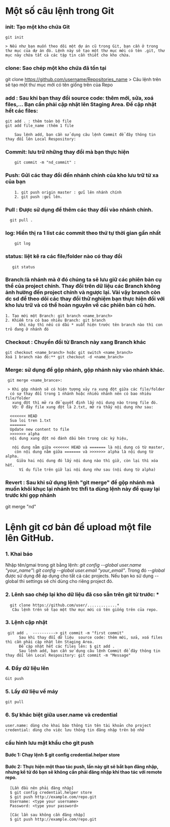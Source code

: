 # Một số câu lệnh trong Git
  
  ### init: Tạo một kho chứa Git
    git init

    > Nếu như bạn muốn theo dõi một dự án cũ trong Git, bạn cần ở trong thư mục của dự án đó. Lệnh này sẽ tạo một thư mục mới có tên .git, thư mục này chứa tất cả các tập tin cần thiết cho kho chứa.
  
  ### clone: Sao chép một kho chứa đã tồn tại 
  git clone https://github.com/username/Repositories_name
    > Câu lệnh trên sẽ tạo một thư mục mới có tên giống trên của Repo

  ### add : Sau khi bạn thay đổi source code: thêm mới, sửa, xoá files,… Bạn cần phải cập nhật lên Staging Area. Để cập nhật hết các files:
    git add . : thêm toàn bộ file
    git add file_name :thêm 1 file

        Sau lệnh add, bạn cần sử dụng câu lệnh Commit để đây thông tin thay đổi lên Local Respository:

   ### Commit: lưu trữ những thay đổi mà bạn thực hiện
        git commit -m "nd_commit" :

   ### Push: Gửi các thay đổi đến nhánh chính của kho lưu trữ từ xa của bạn
        1. git push origin master : gửi lên nhánh chính
        2. git push :gửi lên.
    
  ### Pull : Được sử dụng để thêm các thay đổi vào nhánh chính.
      git pull .

  ### log: Hiển thị ra 1 list các commit theo thứ tự thời gian gần nhất 
        git log
  ### status: liệt kê ra các file/folder nào có thay đổi
       git status
  
  ### Branch:là nhánh mà ở đó chúng ta sẽ lưu giữ các phiên bản cụ thể của project chính. Thay đổi trên dữ liệu các Branch không ảnh hưởng đến project chính và ngược lại. Vài vậy branch còn dc sd để theo dõi các thay đổi thử nghiệm bạn thực hiện đối với kho lưu trữ và có thể hoàn nguyên về các phiên bản cũ hơn.
    1. Tạo mới một Branch: git branch <name_branch> 
    2. Khiểm tra có bao nhiêu Branch: git branch 
          khi này thì nếu có dấu * xuất hiện trước tên branch nào thì con trỏ đang ở nhánh đó 
  ### Checkout : Chuyển đổi từ Branch này xang Branch khác
    git checkout <name_branch> hoặc git switch <name_branch>  
    Xoá 1 branch nào đó:** git checkout -d <name_branch> 

  ### Merge: sử dụng để gộp nhánh, gộp nhánh này vào nhánh khác.
     git merge <name_brance>: 

     > Khi gộp nhánh sẽ có hiện tượng xảy ra xung đột giữa các file/folder
      có sự thay đổi trong 1 nhánh hoặc nhiều nhánh nên có bao nhiêu file/folder
       xung đột thì mở ra để quyết định lấy nội dung nào trong file đó.
       VD: Ở đây file xung đột là 2.txt, mở ra thấy nội dung như sau:

      <<<<<<< HEAD
      Sua loi tren 1.txt
      =======
      Update new content to file
      >>>>>>> alpha
      nội dung xung đột nó đánh dấu bên trong các ký hiệu,
      
       nội dung nằm giữa <<<<<<< HEAD và ======= là nội dung có từ master,
        còn nội dung nằm giữa ======= và >>>>>>> alpha là nội dung từ alpha.
         Giữa hai nội dung đó lấy nội dung nào thì giữ, còn lại thì xóa hết.
          Ví dụ file trên giữ lại nội dung như sau (nội dung từ alpha)

  ### Revert : Sau khi sử dụng lệnh "git merge" để gộp nhánh mà muốn khôi khục lại nhánh trc thfi ta dùng lệnh này để quay lại trước khi gọp nhánh
   git merge "nd"



# Lệnh git cơ bản để upload một file lên GitHub.

### 1. Khai báo
 Nhập tên/gmai trong git bằng lệnh: *git config --global user.name "your_name"\ git config --global user.email "your_email"*.
        Trong đó *--global* được sử dụng để áp dụng cho tất cả các projects. Nếu bạn ko sử dụng --global thì settings sẽ chỉ dùng cho riêng project đó.
  
### 2. Lênh sao chép lại kho dữ liệu đã cso sẵn trên git từ trước: *
      git clone https://github.com/user/.............*
       Câu lệnh trên sẽ tạo một thư mục mới có tên giống trên của repo.
  
### 3. Lệnh cập nhật
     git add .  ----------> git commit -m "first commit"
          Sau khi thay đổi dữ liệu  source code: thêm mới, sửa, xoá files thì cần phải cập nhật lên Staging Area.
          Để cập nhật hết các files lên: $ git add .      
          Sau lệnh add, bạn cần sử dụng câu lệnh Commit để đây thông tin thay đổi lên Local Respository: git commit -m "Message"
  
### 4. Đẩy dữ liệu lên
    Git push 

### 5. Lấy dữ liệu về máy 
    git pull 
  
### 6. Sự khác biệt giữa user.name và credential
    user.name: dùng cho khai báo thông tin tên tài khoản cho project 
    credential: dùng cho việc lưu thông tin đăng nhập trên bộ nhớ

### cấu hình lưu mật khẩu cho git push
  #### Bước 1: Chạy lệnh $ git config credential.helper store
    

  #### Bước 2: Thực hiện một thao tác push, lần này git sẽ bắt bạn đăng nhập, nhưng kể từ đó bạn sẽ không cần phải đăng nhập khi thao tác với remote repo.

      [Lần đầu nên phải đăng nhập]
      $ git config credential.helper store
      $ git push http://example.com/repo.git
      Username: <type your username>
      Password: <type your password>
 
      [Các lần sau không cần đăng nhập]
      $ git push http://example.com/repo.git


   

